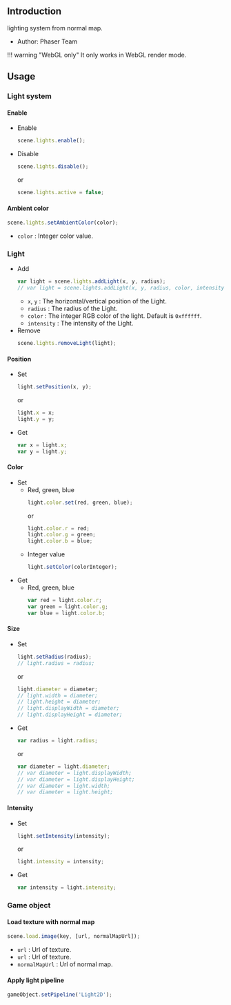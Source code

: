 ## Introduction

lighting system from normal map.

- Author: Phaser Team

!!! warning "WebGL only"
    It only works in WebGL render mode.

## Usage

### Light system

#### Enable

- Enable
    ```javascript
    scene.lights.enable();
    ```
- Disable
    ```javascript
    scene.lights.disable();
    ```
    or
    ```javascript
    scene.lights.active = false;
    ```

#### Ambient color

```javascript
scene.lights.setAmbientColor(color);
```

- `color` : Integer color value.

### Light

- Add
    ```javascript
    var light = scene.lights.addLight(x, y, radius);
    // var light = scene.lights.addLight(x, y, radius, color, intensity);
    ```
    - `x`, `y` : The horizontal/vertical position of the Light.
    - `radius` : The radius of the Light.
    - `color` : The integer RGB color of the light. Default is `0xffffff`.
    - `intensity` : The intensity of the Light.
- Remove
    ```javascript
    scene.lights.removeLight(light);
    ```

#### Position

- Set
    ```javascript
    light.setPosition(x, y);
    ```
    or
    ```javascript
    light.x = x;
    light.y = y;
    ```
- Get
    ```javascript
    var x = light.x;
    var y = light.y;
    ```

#### Color

- Set
    - Red, green, blue
        ```javascript
        light.color.set(red, green, blue);
        ```
        or
        ```javascript
        light.color.r = red;
        light.color.g = green;
        light.color.b = blue;
        ```
    - Integer value
        ```javascript
        light.setColor(colorInteger);
        ```
- Get
    - Red, green, blue
        ```javascript
        var red = light.color.r;
        var green = light.color.g;
        var blue = light.color.b;
        ```

#### Size

- Set
    ```javascript
    light.setRadius(radius);
    // light.radius = radius;
    ```
    or
    ```javascript
    light.diameter = diameter;
    // light.width = diameter;
    // light.height = diameter;
    // light.displayWidth = diameter;
    // light.displayHeight = diameter;
    ```
- Get
    ```javascript
    var radius = light.radius;
    ```
    or
    ```javascript
    var diameter = light.diameter;
    // var diameter = light.displayWidth;
    // var diameter = light.displayHeight;
    // var diameter = light.width;
    // var diameter = light.height;
    ```

#### Intensity

- Set
    ```javascript
    light.setIntensity(intensity);
    ```
    or
    ```javascript
    light.intensity = intensity;
    ```
- Get
    ```javascript
    var intensity = light.intensity;
    ```

### Game object

#### Load texture with normal map

```javascript
scene.load.image(key, [url, normalMapUrl]);
```

- `url` : Url of texture.
- `url` : Url of texture.
- `normalMapUrl` : Url of normal map.

#### Apply light pipeline

```javascript
gameObject.setPipeline('Light2D');
```
